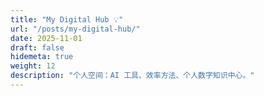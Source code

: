 ```yaml
---
title: "My Digital Hub 💡"
url: "/posts/my-digital-hub/"
date: 2025-11-01
draft: false
hidemeta: true
weight: 12
description: "个人空间：AI 工具、效率方法、个人数字知识中心。"
---
```

